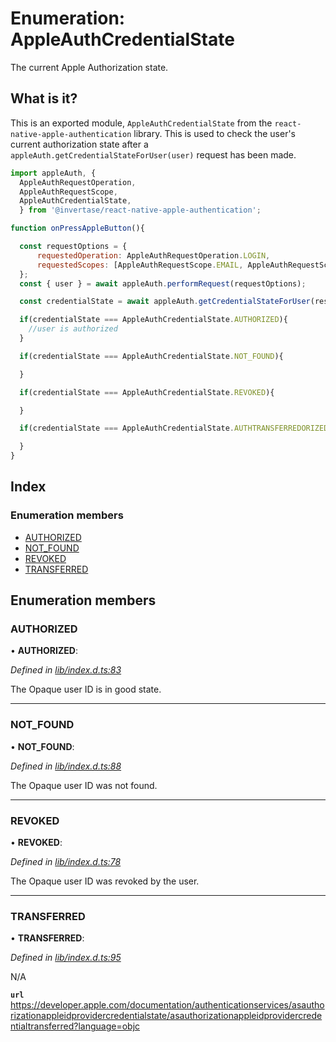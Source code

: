 
# Enumeration: AppleAuthCredentialState

The current Apple Authorization state.

## What is it?

This is an exported module, `AppleAuthCredentialState` from the `react-native-apple-authentication` library. This is used to
check the user's current authorization state after a `appleAuth.getCredentialStateForUser(user)` request has been made.

```js
import appleAuth, {
  AppleAuthRequestOperation,
  AppleAuthRequestScope,
  AppleAuthCredentialState,
  } from '@invertase/react-native-apple-authentication';

function onPressAppleButton(){

  const requestOptions = {
      requestedOperation: AppleAuthRequestOperation.LOGIN,
      requestedScopes: [AppleAuthRequestScope.EMAIL, AppleAuthRequestScope.FULL_NAME],
  };
  const { user } = await appleAuth.performRequest(requestOptions);

  const credentialState = await appleAuth.getCredentialStateForUser(responseObject.user);

  if(credentialState === AppleAuthCredentialState.AUTHORIZED){
    //user is authorized
  }

  if(credentialState === AppleAuthCredentialState.NOT_FOUND){

  }

  if(credentialState === AppleAuthCredentialState.REVOKED){

  }

  if(credentialState === AppleAuthCredentialState.AUTHTRANSFERREDORIZED){

  }
}
```

## Index

### Enumeration members

* [AUTHORIZED](_lib_index_d_.rnappleauth.appleauthcredentialstate.md#authorized)
* [NOT_FOUND](_lib_index_d_.rnappleauth.appleauthcredentialstate.md#not_found)
* [REVOKED](_lib_index_d_.rnappleauth.appleauthcredentialstate.md#revoked)
* [TRANSFERRED](_lib_index_d_.rnappleauth.appleauthcredentialstate.md#transferred)

## Enumeration members

###  AUTHORIZED

• **AUTHORIZED**:

*Defined in [lib/index.d.ts:83](https://github.com/invertase/react-native-apple-authentication/blob/2b75721d/lib/index.d.ts#L83)*

The Opaque user ID is in good state.

___

###  NOT_FOUND

• **NOT_FOUND**:

*Defined in [lib/index.d.ts:88](https://github.com/invertase/react-native-apple-authentication/blob/2b75721d/lib/index.d.ts#L88)*

The Opaque user ID was not found.

___

###  REVOKED

• **REVOKED**:

*Defined in [lib/index.d.ts:78](https://github.com/invertase/react-native-apple-authentication/blob/2b75721d/lib/index.d.ts#L78)*

The Opaque user ID was revoked by the user.

___

###  TRANSFERRED

• **TRANSFERRED**:

*Defined in [lib/index.d.ts:95](https://github.com/invertase/react-native-apple-authentication/blob/2b75721d/lib/index.d.ts#L95)*

N/A

**`url`** https://developer.apple.com/documentation/authenticationservices/asauthorizationappleidprovidercredentialstate/asauthorizationappleidprovidercredentialtransferred?language=objc
